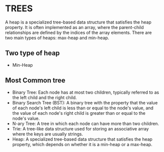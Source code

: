 # TREES

A heap is a specialized tree-based data structure that satisfies the heap property. It is often implemented as an array, where the parent-child relationships are defined by the indices of the array elements. There are two main types of heaps: max-heap and min-heap.

## Two type of heap

- Min-Heap

## Most Common tree

- Binary Tree: Each node has at most two children, typically referred to as the left child and the right child.
- Binary Search Tree (BST): A binary tree with the property that the value of each node's left child is less than or equal to the node's value, and the value of each node's right child is greater than or equal to the node's value.
- N-ary Tree: A tree in which each node can have more than two children.
- Trie: A tree-like data structure used for storing an associative array where the keys are usually strings.
- Heap: A specialized tree-based data structure that satisfies the heap property, which depends on whether it is a min-heap or a max-heap.
